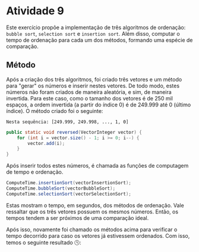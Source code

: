 # Atividade 9

Este exercício propõe a implementação de três algoritmos de ordenação: `bubble sort`, `selection sort` e `insertion sort`. Além disso, computar o tempo de ordenação para cada um dos métodos, formando uma espécie de comparação. 

## Método 

Após a criação dos três algoritmos, foi criado três vetores e um método para "gerar" os números e inserir nestes vetores. De todo modo, estes números não foram criados de maneira aleatória, e sim, de maneira invertida. Para este caso, como o tamanho dos vetores é de 250 mil espaços, a ordem invertida (a partir do índice 0) é de 249.999 até 0 (último índice). O método criado foi o seguinte:

```
Nesta sequência: [249.999, 249.998, ..., 1, 0]
```

```java
public static void reversed(VectorInteger vector) {
    for (int i = vector.size() - 1; i >= 0; i--) {
        vector.add(i);
    }
}
```

Após inserir todos estes números, é chamada as funções de computagem de tempo e ordenação. 

```java
ComputeTime.insertionSort(vectorInsertionSort);
ComputeTime.bubbleSort(vectorBubbleSort);
ComputeTime.selectionSort(vectorSelectionSort);
```

Estas mostram o tempo, em segundos, dos métodos de ordenação. Vale ressaltar que os três vetores possuem os mesmos números. Então, os tempos tendem a ser próximos de uma comparação ideal.

Após isso, novamente foi chamado os métodos acima para verificar o tempo decorrido para caso os vetores já estivessem ordenados. Com isso, temos o seguinte resultado :clock4::

